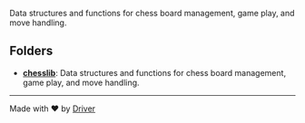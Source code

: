 <!--------------------------------------------------------------------------------->
<!-- IMPORTANT: This file is auto-generated by Driver (https://driver.ai). -------->
<!-- Manual edits may be overwritten on future commits. --------------------------->
<!--------------------------------------------------------------------------------->

Data structures and functions for chess board management, game play, and move handling.

## Folders
- **[chesslib](chesslib/README.md)**: Data structures and functions for chess board management, game play, and move handling.


---
Made with ❤️ by [Driver](https://www.driver.ai/)